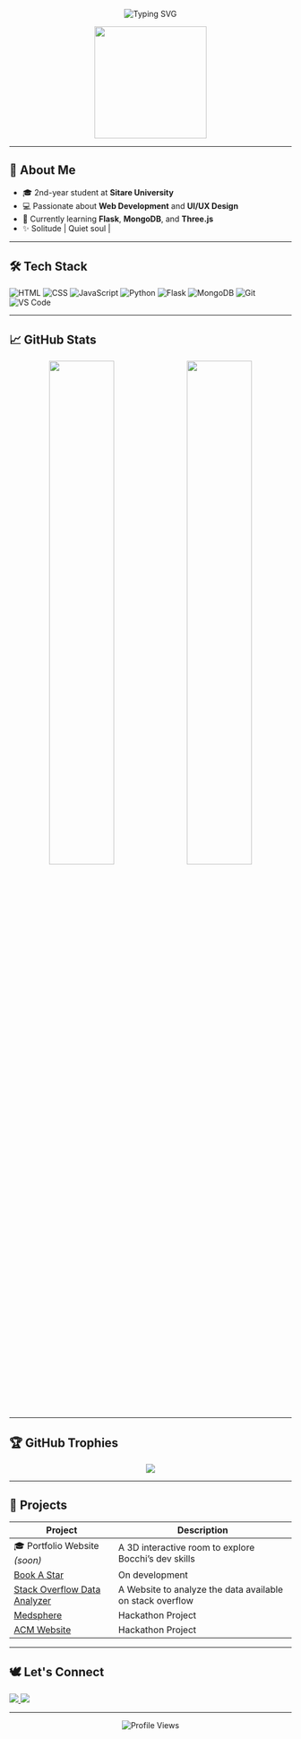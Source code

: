 <!-- Banner -->
<p align="center">
  <img src="https://readme-typing-svg.demolab.com?font=Fira+Code&size=24&pause=1000&center=true&vCenter=true&width=435&lines=Hey+I'm+Bocchi+!!;A+quiet+web+dev+!;I+love+anime%2C+code+and+design!" alt="Typing SVG" />
</p>

<p align="center">
  <img src="https://media4.giphy.com/media/v1.Y2lkPTc5MGI3NjExcmJpazQzdGp1MTd3M3J3dWcwc3NhaXU4cHI5ZzVhN2xrYnNpaDd2biZlcD12MV9pbnRlcm5hbF9naWZfYnlfaWQmY3Q9Zw/t4vA8rB2oVQKK4zOn9/giphy.gif" width="200"/>
  
</p>




---

## 🌟 About Me
- 🎓 2nd-year student at **Sitare University**
- 💻 Passionate about **Web Development** and **UI/UX Design**
- 🧠 Currently learning **Flask**, **MongoDB**, and **Three.js**
- ✨ Solitude | Quiet soul |

---

## 🛠 Tech Stack

![HTML](https://img.shields.io/badge/-HTML-E34F26?style=flat&logo=html5&logoColor=white)
![CSS](https://img.shields.io/badge/-CSS-1572B6?style=flat&logo=css3)
![JavaScript](https://img.shields.io/badge/-JavaScript-F7DF1E?style=flat&logo=javascript&logoColor=black)
![Python](https://img.shields.io/badge/-Python-3776AB?style=flat&logo=python)
![Flask](https://img.shields.io/badge/-Flask-000000?style=flat&logo=flask)
![MongoDB](https://img.shields.io/badge/-MongoDB-47A248?style=flat&logo=mongodb)
![Git](https://img.shields.io/badge/-Git-F05032?style=flat&logo=git)
![VS Code](https://img.shields.io/badge/-VS%20Code-007ACC?style=flat&logo=visual-studio-code)

---

## 📈 GitHub Stats

<div align="center">
  <img src="https://github-readme-stats.vercel.app/api?username=bocchi277&show_icons=true&theme=tokyonight" width="48%"/>
  <img src="https://github-readme-streak-stats.herokuapp.com/?user=bocchi277&theme=tokyonight" width="48%"/>
</div>

---

## 🏆 GitHub Trophies

<p align="center">
  <img src="https://github-profile-trophy.vercel.app/?username=bocchi277&theme=onedark&no-frame=true&row=1&column=7" />
</p>

---

## 💼 Projects

| Project | Description |
|--------|-------------|
| 🎓 Portfolio Website *(soon)* | A 3D interactive room to explore Bocchi’s dev skills |
|[Book A Star](https://bookastar.netlify.app/) | On development |
|[Stack Overflow Data Analyzer](https://data-analyzerrr.netlify.app/) | A Website to analyze the data available on stack overflow |
|[Medsphere](https://medsphere.netlify.app/) | Hackathon Project |
|[ACM Website]() | Hackathon Project |

---

## 🕊️ Let's Connect

<p>
  <a href="https://www.linkedin.com/in/saurabh-bisht-313301316/" target="_blank">
    <img src="https://img.shields.io/badge/-LinkedIn-0A66C2?style=flat&logo=linkedin&logoColor=white" />
  </a>
  <a href="astra277353@gmail.com">
    <img src="https://img.shields.io/badge/-Gmail-D14836?style=flat&logo=gmail&logoColor=white" />
  </a>
</p>

---

<p align="center">
  <img src="https://komarev.com/ghpvc/?username=bocchi277&color=blue" alt="Profile Views"/>
</p>

